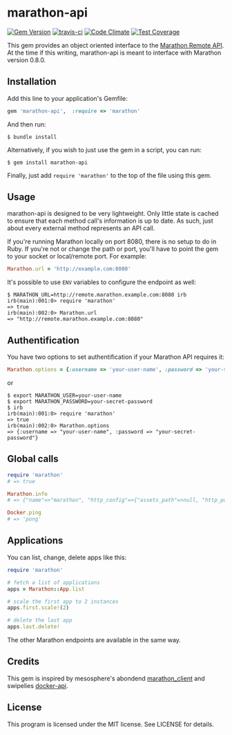 marathon-api
============

[![Gem Version](https://badge.fury.io/rb/marathon-api.svg)](http://badge.fury.io/rb/marathon-api) [![travis-ci](https://travis-ci.org/felixb/marathon-api.png?branch=master)](https://travis-ci.org/felixb/marathon-api) [![Code Climate](https://codeclimate.com/github/felixb/marathon-api/badges/gpa.svg)](https://codeclimate.com/github/felixb/marathon-api) [![Test Coverage](https://codeclimate.com/github/felixb/marathon-api/badges/coverage.svg)](https://codeclimate.com/github/felixb/marathon-api)

This gem provides an object oriented interface to the [Marathon Remote API][1]. At the time if this writing, marathon-api is meant to interface with Marathon version 0.8.0.

Installation
------------

Add this line to your application's Gemfile:

```ruby
gem 'marathon-api',  :require => 'marathon'
```

And then run:

```shell
$ bundle install
```

Alternatively, if you wish to just use the gem in a script, you can run:

```shell
$ gem install marathon-api
```

Finally,  just add `require 'marathon'` to the top of the file using this gem.

Usage
-----

marathon-api is designed to be very lightweight. Only little state is cached to ensure that each method call's information is up to date. As such,  just about every external method represents an API call.

If you're running Marathon locally on port 8080,  there is no setup to do in Ruby. If you're not or change the path or port,  you'll have to point the gem to your socket or local/remote port. For example:

```ruby
Marathon.url = 'http://example.com:8080'
```

It's possible to use `ENV` variables to configure the endpoint as well:

```shell
$ MARATHON_URL=http://remote.marathon.example.com:8080 irb
irb(main):001:0> require 'marathon'
=> true
irb(main):002:0> Marathon.url
=> "http://remote.marathon.example.com:8080"
```

## Authentification

You have two options to set authentification if your Marathon API requires it:

```ruby
Marathon.options = {:username => 'your-user-name', :password => 'your-secret-password'}
```

or

```shell
$ export MARATHON_USER=your-user-name
$ export MARATHON_PASSWORD=your-secret-password
$ irb
irb(main):001:0> require 'marathon'
=> true
irb(main):002:0> Marathon.options
=> {:username => "your-user-name", :password => "your-secret-password"}
```

## Global calls

```ruby
require 'marathon'
# => true

Marathon.info
# => {"name"=>"marathon", "http_config"=>{"assets_path"=>null, "http_port"=>8080, "https_port"=>8443}, "frameworkId"=>"20150228-110436-16842879-5050-2169-0001", "leader"=>null, "event_subscriber"=>null, "marathon_config"=>{"local_port_max"=>20000, "local_port_min"=>10000, "hostname"=>"mesos", "master"=>"zk://localhost:2181/mesos", "reconciliation_interval"=>300000, "mesos_role"=>null, "task_launch_timeout"=>300000, "reconciliation_initial_delay"=>15000, "ha"=>true, "failover_timeout"=>604800, "checkpoint"=>true, "executor"=>"//cmd", "marathon_store_timeout"=>2000, "mesos_user"=>"root"}, "version"=>"0.8.0", "zookeeper_config"=>{"zk_path"=>"/marathon", "zk"=>null, "zk_timeout"=>10, "zk_hosts"=>"localhost:2181", "zk_future_timeout"=>{"duration"=>10}}, "elected"=>false}

Docker.ping
# => 'pong'

```

## Applications

You can list, change, delete apps like this:

```ruby
require 'marathon'

# fetch a list of applications
apps = Marathon::App.list

# scale the first app to 2 instances
apps.first.scale!(2)

# delete the last app
apps.last.delete!
```

The other Marathon endpoints are available in the same way.

Credits
-------

This gem is inspired by mesosphere's abondend [marathon_client][2] and swipelies [docker-api][3].

License
-------

This program is licensed under the MIT license. See LICENSE for details.

[1]: https://mesosphere.github.io/marathon/docs/rest-api.html
[2]: https://github.com/mesosphere/marathon_client
[3]: https://github.com/swipely/docker-api